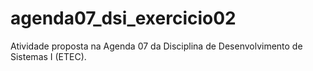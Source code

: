 # agenda07_dsi_exercicio02
Atividade proposta na Agenda 07 da Disciplina de Desenvolvimento de Sistemas I (ETEC).
